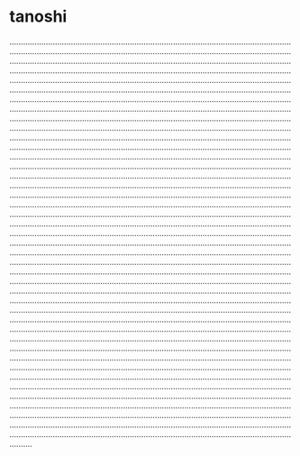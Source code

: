 # tanoshi
..................................................................................................................................................................................................................................................................................................................................................................................................................................................................................................................................................................................................................................................................................................................................................................................................................................................................................................................................................................................................................................................................................................................................................................................................................................................................................................................................................................................................................................................................................................................................................................................................................................................................................................................................................................................................................................................................................................................................................................................................................................................................................................................................................................................................................................................................................................................................................................................................................................................................................................................................................................................................................................................................................................................................................................................................................................................................................................................................................................................................................................................................................................................................................................................................................................................................................................................................................................................................................................................................................................................................................................................................................................................................................................................................................................................................................................................................................................................................................................................................................................................................................................................................................................................................................................................................................................................................................................................................................................................................................................................................................................................................................................................................................................................................................................................................................................................................................................................................................................................................................................................................................................................................................................................................................................................................................................................................................................................................................................